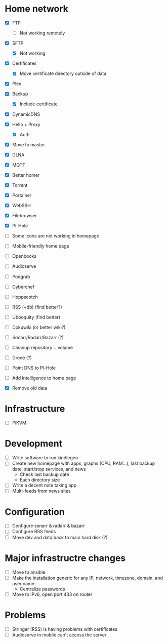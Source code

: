 # Home network

- [X] FTP
  - [ ] Not working remotely
- [X] SFTP
  - [X] Not working
- [X] Certificates
  - [X] Move certificate directory outside of data
- [X] Plex
- [X] Backup
  - [X] Include certificate
- [X] DynamicDNS
- [X] Hello + Proxy
  - [X] Auth
- [X] Move to master
- [X] DLNA
- [X] MQTT
- [X] Better homer
- [X] Torrent
- [X] Portainer
- [X] WebSSH
- [X] Filebrowser
- [X] Pi-Hole
- [ ] Some icons are not working in homepage
- [ ] Mobile-friendly home page

- [ ] Openbooks
- [ ] Audioserve
- [ ] Podgrab
- [ ] Cyberchef
- [ ] Hoppscotch
- [ ] RSS (+db) (find better?)
- [ ] Ubooquity (find better)
- [ ] Dokuwiki (or better wiki?)

- [ ] Sonarr/Radarr/Bazarr (?)

- [ ] Cleanup repository + volume
- [ ] Drone (?)
- [ ] Point DNS to Pi-Hole
- [ ] Add intelligence to home page

- [X] Remove old data

# Infrastructure

- [ ] PiKVM

# Development

- [ ] Write software to run kindlegen
- [ ] Create new homepage with apps, graphs (CPU, RAM...), last backup date, start/stop services, and news
  - Check last backup date
  - Each directory size
- [ ] Write a decent note taking app
- [ ] Multi-feeds from news sites

# Configuration

- [ ] Configure sonarr & radarr & bazarr
- [ ] Configure RSS feeds
- [ ] Move dev and data back to main hard disk (?)

# Major infrastructre changes

- [ ] Move to ansible
- [ ] Make the installation generic for any IP, network, timezone, domain, and user name
  - Centralize passwords
- [ ] Move to IPv6, open port 433 on router

# Problems

- [ ] Stringer (RSS) is having problems with certificates
- [ ] Audioserve in mobile can't access the server

